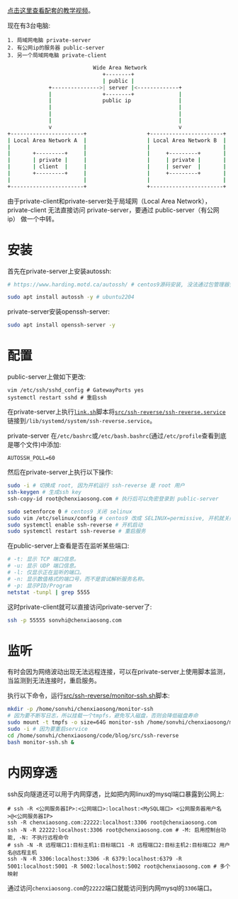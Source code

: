 [点击这里查看配套的教学视频](https://chenxiaosong.com/src/blog-web/video.html)。

现在有3台电脑:
```
1. 局域网电脑 private-server
2. 有公网ip的服务器 public-server
3. 另一个局域网电脑 private-client
```

```sh
                           Wide Area Network                         
                              +--------+
                              | public |                             
             +--------------->| server |<-------------+              
             |                +--------+              |              
             |                public ip               |              
             |                                        |              
             |                                        |              
             |                                        |              
             v                                        v              
+-----------------------+                   +-----------------------+
| Local Area Network A  |                   | Local Area Network B  |
|                       |                   |                       |
|       +---------+     |                   |     +---------+       |
|       | private |     |                   |     | private |       |
|       | client  |     |                   |     | server  |       |
|       +---------+     |                   |     +---------+       |
|                       |                   |                       |
+-----------------------+                   +-----------------------+
```

由于private-client和private-server处于局域网（Local Area Network），private-client 无法直接访问 private-server，要通过 public-server（有公网ip） 做一个中转。

# 安装

首先在private-server上安装autossh:
```sh
# https://www.harding.motd.ca/autossh/ # centos9源码安装, 没法通过包管理器安装

sudo apt install autossh -y # ubuntu2204
```

private-server安装openssh-server:
```sh
sudo apt install openssh-server -y
```

# 配置

public-server上做如下更改:
```shell
vim /etc/ssh/sshd_config # GatewayPorts yes
systemctl restart sshd # 重启ssh
```

在private-server上执行[`link.sh`](https://gitee.com/chenxiaosonggitee/blog/blob/master/src/ssh-reverse/link.sh)脚本将[`src/ssh-reverse/ssh-reverse.service`](https://gitee.com/chenxiaosonggitee/blog/blob/master/src/ssh-reverse/ssh-reverse.service)链接到`/lib/systemd/system/ssh-reverse.service`。

private-server 在`/etc/bashrc`或`/etc/bash.bashrc`(通过`/etc/profile`查看到底是哪个文件)中添加:
```shell
AUTOSSH_POLL=60
```

然后在private-server上执行以下操作:
```sh
sudo -i # 切换成 root, 因为开机运行 ssh-reverse 是 root 用户
ssh-keygen # 生成ssh key
ssh-copy-id root@chenxiaosong.com # 执行后可以免密登录到 public-server

sudo setenforce 0 # centos9 关闭 selinux
sudo vim /etc/selinux/config # centos9 改成 SELINUX=permissive, 开机就关闭selinux
sudo systemctl enable ssh-reverse # 开机启动
sudo systemctl restart ssh-reverse # 重启服务
```

在public-server上查看是否在监听某些端口:
```sh
# -t: 显示 TCP 端口信息。
# -u: 显示 UDP 端口信息。
# -l: 仅显示正在监听的端口。
# -n: 显示数值格式的端口号，而不是尝试解析服务名称。
# -p: 显示PID/Program
netstat -tunpl | grep 5555
```

这时private-client就可以直接访问private-server了:
```sh
ssh -p 55555 sonvhi@chenxiaosong.com
```

# 监听

有时会因为网络波动出现无法远程连接，可以在private-server上使用脚本监测，当监测到无法连接时，重启服务。

执行以下命令，运行[src/ssh-reverse/monitor-ssh.sh](https://gitee.com/chenxiaosonggitee/blog/blob/master/src/ssh-reverse/monitor-ssh.sh)脚本:
```sh
mkdir -p /home/sonvhi/chenxiaosong/monitor-ssh
# 因为要不断写日志，所以挂载一个tmpfs，避免写入磁盘，否则会降低磁盘寿命
sudo mount -t tmpfs -o size=64G monitor-ssh /home/sonvhi/chenxiaosong/monitor-ssh
sudo -i # 因为要重启service
cd /home/sonvhi/chenxiaosong/code/blog/src/ssh-reverse
bash monitor-ssh.sh &
```

# 内网穿透

ssh反向隧道还可以用于内网穿透，比如把内网linux的mysql端口暴露到公网上:
```shell
# ssh -R <公网服务器IP>:<公网端口>:localhost:<MySQL端口> <公网服务器用户名>@<公网服务器IP>
ssh -R chenxiaosong.com:22222:localhost:3306 root@chenxiaosong.com
ssh -N -R 22222:localhost:3306 root@chenxiaosong.com # -M: 启用控制台功能, -N: 不执行远程命令
# ssh -N -R 远程端口1:目标主机1:目标端口1 -R 远程端口2:目标主机2:目标端口2 用户名@远程主机
ssh -N -R 3306:localhost:3306 -R 6379:localhost:6379 -R 5001:localhost:5001 -R 5002:localhost:5002 root@chenxiaosong.com # 多个映射
```

通过访问`chenxiaosong.com`的`22222`端口就能访问到内网mysql的`3306`端口。
